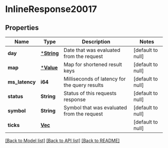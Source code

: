 # InlineResponse20017

## Properties
Name | Type | Description | Notes
------------ | ------------- | ------------- | -------------
**day** | [***String**](string.md) | Date that was evaluated from the request | [default to null]
**map** | [***Value**](Value.md) | Map for shortened result keys | [default to null]
**ms_latency** | **i64** | Milliseconds of latency for the query results | [default to null]
**status** | **String** | Status of this requests response | [default to null]
**symbol** | **String** | Symbol that was evaluated from the request | [default to null]
**ticks** | [**Vec<CryptoTickJson>**](CryptoTickJson.md) |  | [default to null]

[[Back to Model list]](../README.md#documentation-for-models) [[Back to API list]](../README.md#documentation-for-api-endpoints) [[Back to README]](../README.md)

